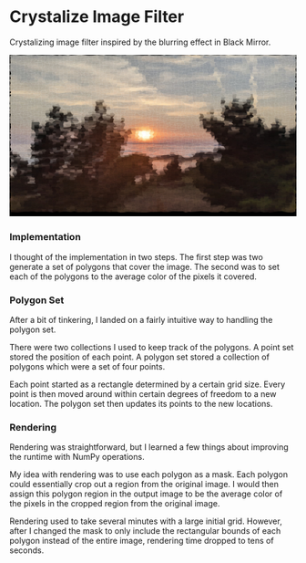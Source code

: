 # Crystalize Image Filter
Crystalizing image filter inspired by the blurring effect in Black Mirror. 

![Crystalized Fog Sea](crystallizeImages/fog_sea_1.jpg)

### Implementation
I thought of the implementation in two steps. The first step was two generate a set of polygons that cover the image. The second was to set each of the polygons to the average color of the pixels it covered.

### Polygon Set
After a bit of tinkering, I landed on a fairly intuitive way to handling the polygon set. 

There were two collections I used to keep track of the polygons. A point set stored the position of each point. A polygon set stored a collection of polygons which were a set of four points. 

Each point started as a rectangle determined by a certain grid size. Every point is then moved around within certain degrees of freedom to a new location. The polygon set then updates its points to the new locations.

### Rendering
Rendering was straightforward, but I learned a few things about improving the runtime with NumPy operations. 

My idea with rendering was to use each polygon as a mask. Each polygon could essentially crop out a region from the original image. I would then assign this polygon region in the output image to be the average color of the pixels in the cropped region from the original image.

Rendering used to take several minutes with a large initial grid. However, after I changed the mask to only include the rectangular bounds of each polygon instead of the entire image, rendering time dropped to tens of seconds.



